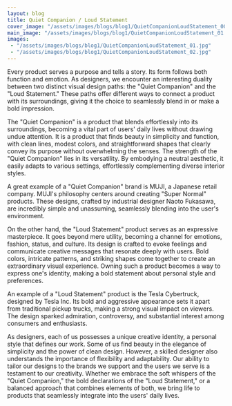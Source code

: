 ```yaml
---
layout: blog
title: Quiet Companion / Loud Statement
cover_image: "/assets/images/blogs/blog1/QuietCompanionLoudStatement_00.jpg"
main_image: "/assets/images/blogs/blog1/QuietCompanionLoudStatement_01.jpg"
images:
 - "/assets/images/blogs/blog1/QuietCompanionLoudStatement_01.jpg"
 - "/assets/images/blogs/blog1/QuietCompanionLoudStatement_02.jpg"
---
```

Every product serves a purpose and tells a story. Its form follows both function and emotion. As designers, we encounter
an interesting duality between two distinct visual design paths: the "Quiet Companion" and the "Loud Statement." These
paths offer different ways to connect a product with its surroundings, giving it the choice to seamlessly blend in or
make a bold impression.

The "Quiet Companion" is a product that blends effortlessly into its surroundings, becoming a vital part of users' daily
lives without drawing undue attention. It is a product that finds beauty in simplicity and function, with clean lines,
modest colors, and straightforward shapes that clearly convey its purpose without overwhelming the senses. The strength
of the "Quiet Companion" lies in its versatility. By embodying a neutral aesthetic, it easily adapts to various
settings, effortlessly complementing diverse interior styles.

A great example of a "Quiet Companion" brand is MUJI, a Japanese retail company. MUJI's philosophy centers around
creating "Super Normal" products. These designs, crafted by industrial designer Naoto Fukasawa, are incredibly simple
and unassuming, seamlessly blending into the user's environment.

On the other hand, the "Loud Statement" product serves as an expressive masterpiece. It goes beyond mere utility,
becoming a channel for emotions, fashion, status, and culture. Its design is crafted to evoke feelings and communicate
creative messages that resonate deeply with users. Bold colors, intricate patterns, and striking shapes come together to
create an extraordinary visual experience. Owning such a product becomes a way to express one's identity, making a bold
statement about personal style and preferences.

An example of a "Loud Statement" product is the Tesla Cybertruck, designed by Tesla Inc. Its bold and aggressive
appearance sets it apart from traditional pickup trucks, making a strong visual impact on viewers. The design sparked
admiration, controversy, and substantial interest among consumers and enthusiasts.

As designers, each of us possesses a unique creative identity, a personal style that defines our work. Some of us find
beauty in the elegance of simplicity and the power of clean design. However, a skilled designer also understands the
importance of flexibility and adaptability. Our ability to tailor our designs to the brands we support and the users we
serve is a testament to our creativity. Whether we embrace the soft whispers of the "Quiet Companion," the bold
declarations of the "Loud Statement," or a balanced approach that combines elements of both, we bring life to products
that seamlessly integrate into the users' daily lives.
